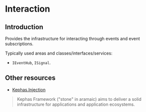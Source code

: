 ﻿# Interaction

## Introduction

Provides the infrastructure for interacting through events and event subscriptions.

Typically used areas and classes/interfaces/services:
* ``IEventHub``, ``ISignal``.

## Other resources

* [Kephas.Injection](https://www.nuget.org/packages/Kephas.Injection)

> Kephas Framework ("stone" in aramaic) aims to deliver a solid infrastructure for applications and application ecosystems.
